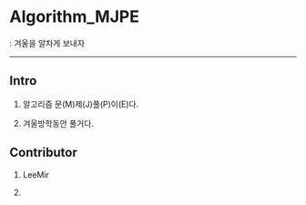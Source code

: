 # Algorithm_MJPE
: 겨울을 알차게 보내자
- - -

## Intro

1. 알고리즘 문(M)제(J)풀(P)이(E)다.

2. 겨울방학동안 풀거다.

## Contributor

1. LeeMir

2.
